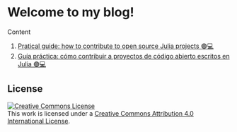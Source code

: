 # Welcome to my blog!

Content
1. [Pratical guide: how to contribute to open source Julia projects 🟣💻](https://github.com/MA-Ramirez/BlogPosts/blob/main/1_PracticalGuide.md)
2. [Guía práctica: cómo contribuir a proyectos de código abierto escritos en Julia 🟣💻](https://github.com/MA-Ramirez/BlogPosts/blob/main/2_GuiaPractica.md)


## License

<a rel="license" href="http://creativecommons.org/licenses/by/4.0/"><img alt="Creative Commons License" style="border-width:0" src="https://i.creativecommons.org/l/by/4.0/88x31.png" /></a><br />This work is licensed under a <a rel="license" href="http://creativecommons.org/licenses/by/4.0/">Creative Commons Attribution 4.0 International License</a>.

